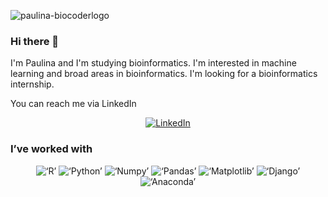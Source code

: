 ![paulina-biocoderlogo](https://github.com/paulina-biocoder/paulina-biocoder/assets/117985065/c2ca1208-63b9-427c-8d2b-801ea89951b2)

<p align='center'>

### Hi there 👋

I'm Paulina and I'm studying bioinformatics. I'm interested in machine learning and broad areas in bioinformatics. I'm looking for a bioinformatics internship.


You can reach me via LinkedIn
<p align='center'>
  <a href='https://www.linkedin.com/in/paulina-kusztelak-ab5074239/'><img src='https://img.shields.io/badge/linkedin-%230077B5.svg?style=for-the-badge&logo=linkedin&logoColor=white' alt='LinkedIn'></a>
</a>
</p>

</p>

<h3 align>I’ve worked with</h3>
<p align='center' > 
  <img src ='https://img.shields.io/badge/r-%23276DC3.svg?style=for-the-badge&logo=r&logoColor=white' alt = ‘R’>
  <img src ='https://img.shields.io/badge/python-3670A0?style=for-the-badge&logo=python&logoColor=ffdd54' alt = ‘Python’>
  <img src ='https://img.shields.io/badge/numpy-%23013243.svg?style=for-the-badge&logo=numpy&logoColor=white' alt = ‘Numpy’>
  <img src ='https://img.shields.io/badge/pandas-%23150458.svg?style=for-the-badge&logo=pandas&logoColor=white' alt = ‘Pandas’>
  <img src ='https://img.shields.io/badge/Matplotlib-%23ffffff.svg?style=for-the-badge&logo=Matplotlib&logoColor=black' alt = ‘Matplotlib’>
    <img src ='https://img.shields.io/badge/django-%23092E20.svg?style=for-the-badge&logo=django&logoColor=white' alt = ‘Django’>
<img src ='https://img.shields.io/badge/Anaconda-%2344A833.svg?style=for-the-badge&logo=anaconda&logoColor=white' alt = ‘Anaconda’>
</p>

